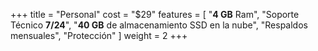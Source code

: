 +++
title = "Personal"
cost = "$29"
features = [
"**4 GB** Ram",
"Soporte Técnico **7/24**",
"**40 GB** de almacenamiento SSD en la nube",
"Respaldos mensuales",
"Protección"
]
weight = 2
+++
